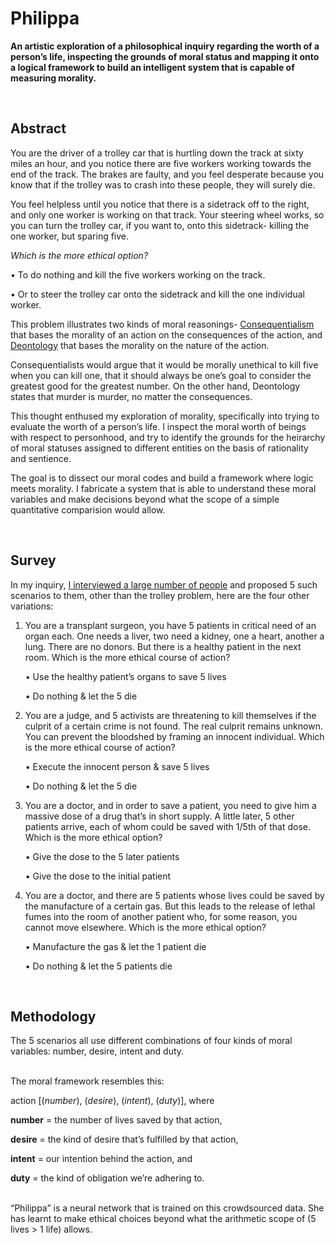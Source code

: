 # Philippa
<p><b>An artistic exploration of a philosophical inquiry regarding the worth of a person’s life, inspecting the grounds of moral status and mapping it onto a logical framework to build an intelligent system that is capable of measuring morality.</b></p>

<br>
<h2>Abstract</h2>

You are the driver of a trolley car that is hurtling down the track at sixty miles an hour, and you notice there are five workers working towards the end of the track. The brakes are faulty, and you feel desperate because you know that if the trolley was to crash into these people, they will surely die.

You feel helpless until you notice that there is a sidetrack off to the right, and only one worker is working on that track. Your steering wheel works, so you can turn the trolley car, if you want to, onto this sidetrack- killing the one worker, but sparing five.

<i>Which is the more ethical option?</i>

• To do nothing and kill the five workers working on the track.

• Or to steer the trolley car onto the sidetrack and kill the one individual worker.

This problem illustrates two kinds of moral reasonings- <a href="https://en.wikipedia.org/wiki/Consequentialism">Consequentialism</a> that bases the morality of an action on the consequences of the action, and <a href="https://en.wikipedia.org/wiki/Deontological_ethics">Deontology</a> that bases the morality on the nature of the action.

Consequentialists would argue that it would be morally unethical to kill five when you can kill one, that it should always be one’s goal to consider the greatest good for the greatest number. On the other hand, Deontology states that murder is murder, no matter the consequences.

This thought enthused my exploration of morality, specifically into trying to evaluate the worth of a person’s life. I inspect the moral worth of beings with respect to personhood, and try to identify the grounds for the heirarchy of moral statuses assigned to different entities on the basis of rationality and sentience.

The goal is to dissect our moral codes and build a framework where logic meets morality. I fabricate a system that is able to understand these moral variables and make decisions beyond what the scope of a simple quantitative comparision would allow.

<br>
<h2>Survey</h2>

In my inquiry, <a href="https://docs.google.com/forms/d/e/1FAIpQLSelGcMKG3RO2SQF9nmVPNPvnKCHpN9_e6N-ZoyUUNCIMpvNOg/viewform">I interviewed a large number of people</a> and proposed 5 such scenarios to them, other than the trolley problem, here are the four other variations:

<ol>

<li>
You are a transplant surgeon, you have 5 patients in critical need of an organ each. One needs a liver, two need a kidney,
one a heart, another a lung. There are no donors. But there is a healthy patient in the next room. Which is the more ethical course of action?

• Use the healthy patient’s organs to save 5 lives

• Do nothing & let the 5 die</li>

<li>You are a judge, and 5 activists are threatening to kill themselves if the culprit of a certain crime is not found. The real culprit remains unknown. You can prevent the bloodshed by framing an innocent individual. Which is the more ethical course of action?

• Execute the innocent person & save 5 lives

• Do nothing & let the 5 die</li>

<li>You are a doctor, and in order to save a patient, you need to give him a massive dose of a drug that’s in short supply. A little later, 5 other patients arrive, each of whom could be saved with 1/5th of that dose. Which is the more ethical option?

• Give the dose to the 5 later patients

• Give the dose to the initial patient</li>

<li>You are a doctor, and there are 5 patients whose lives could be saved by the manufacture of a certain gas. But this leads to the release of lethal fumes into the room of another patient who, for some reason, you cannot move elsewhere. Which is the more ethical option?

• Manufacture the gas & let the 1 patient die

• Do nothing & let the 5 patients die</li></ol>

<br>
<h2>Methodology</h2>

The 5 scenarios all use different combinations of four kinds of moral variables: number, desire, intent and duty.

<br>
The moral framework resembles this:

action [(<i>number</i>), (<i>desire</i>), (<i>intent</i>), (<i>duty</i>)], where

<b>number</b> = the number of lives saved by that action,

<b>desire</b> = the kind of desire that’s fulfilled by that action,

<b>intent</b> = our intention behind the action, and

<b>duty</b> = the kind of obligation we’re adhering to.

<br>
“Philippa” is a neural network that is trained on this crowdsourced data. She has learnt to make ethical choices beyond what the arithmetic scope of (5 lives > 1 life) allows. 


